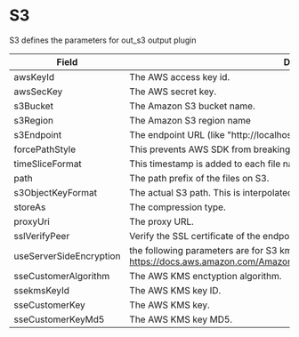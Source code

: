 # S3

S3 defines the parameters for out_s3 output plugin


| Field | Description | Scheme |
| ----- | ----------- | ------ |
| awsKeyId | The AWS access key id. | *string |
| awsSecKey | The AWS secret key. | *string |
| s3Bucket | The Amazon S3 bucket name. | *string |
| s3Region | The Amazon S3 region name | *string |
| s3Endpoint | The endpoint URL (like \"http://localhost:9000/\") | *string |
| forcePathStyle | This prevents AWS SDK from breaking endpoint URL | *bool |
| timeSliceFormat | This timestamp is added to each file name | *string |
| path | The path prefix of the files on S3. | *string |
| s3ObjectKeyFormat | The actual S3 path. This is interpolated to the actual path. | *string |
| storeAs | The compression type. | *string |
| proxyUri | The proxy URL. | *string |
| sslVerifyPeer | Verify the SSL certificate of the endpoint. | *bool |
| useServerSideEncryption | the following parameters are for S3 kms https://docs.aws.amazon.com/AmazonS3/latest/userguide/UsingKMSEncryption.html | *string |
| sseCustomerAlgorithm | The AWS KMS enctyption algorithm. | *string |
| ssekmsKeyId | The AWS KMS key ID. | *string |
| sseCustomerKey | The AWS KMS key. | *string |
| sseCustomerKeyMd5 | The AWS KMS key MD5. | *string |
